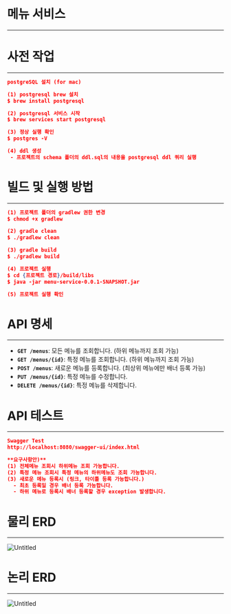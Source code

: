 # 메뉴 서비스

---

# 사전 작업

---

```json
postgreSQL 설치 (for mac)

(1) postgresql brew 설치
$ brew install postgresql

(2) postgresql 서비스 시작
$ brew services start postgresql

(3) 정상 실행 확인
$ postgres -V

(4) ddl 생성
 - 프로젝트의 schema 폴더의 ddl.sql의 내용을 postgresql ddl 쿼리 실행
```

# 빌드 및 실행 방법

---

```json
(1) 프로젝트 폴더의 gradlew 권한 변경
$ chmod +x gradlew

(2) gradle clean
$ ./gradlew clean

(3) gradle build
$ ./gradlew build

(4) 프로젝트 실행
$ cd {프로젝트 경로}/build/libs
$ java -jar menu-service-0.0.1-SNAPSHOT.jar

(5) 프로젝트 실행 확인
```

# API 명세

---

- **`GET /menus`**: 모든 메뉴를 조회합니다. (하위 메뉴까지 조회 가능)
- **`GET /menus/{id}`**: 특정 메뉴를 조회합니다. (하위 메뉴까지 조회 가능)
- **`POST /menus`**: 새로운 메뉴를 등록합니다. (최상위 메뉴에만 배너 등록 가능)
- **`PUT /menus/{id}`**: 특정 메뉴를 수정합니다.
- **`DELETE /menus/{id}`**: 특정 메뉴를 삭제합니다.

# API 테스트

---

```json
Swagger Test
http://localhost:8080/swagger-ui/index.html

**요구사항안)**
(1) 전체메뉴 조회시 하위메뉴 조회 가능합니다.
(2) 특정 메뉴 조회시 특정 메뉴의 하위메뉴도 조회 가능합니다.
(3) 새로운 메뉴 등록시 (링크, 타이틀 등록 가능합니다.)
  - 최초 등록일 경우 배너 등록 가능합니다.
  - 하위 메뉴로 등록시 배너 등록할 경우 exception 발생합니다.
```

# 물리 ERD

---

![Untitled](%E1%84%86%E1%85%A6%E1%84%82%E1%85%B2%20%E1%84%89%E1%85%A5%E1%84%87%E1%85%B5%E1%84%89%E1%85%B3%200e95fbdbc469420a977533adf9275a9f/Untitled.png)

# 논리 ERD

---

![Untitled](%E1%84%86%E1%85%A6%E1%84%82%E1%85%B2%20%E1%84%89%E1%85%A5%E1%84%87%E1%85%B5%E1%84%89%E1%85%B3%200e95fbdbc469420a977533adf9275a9f/Untitled%201.png)
